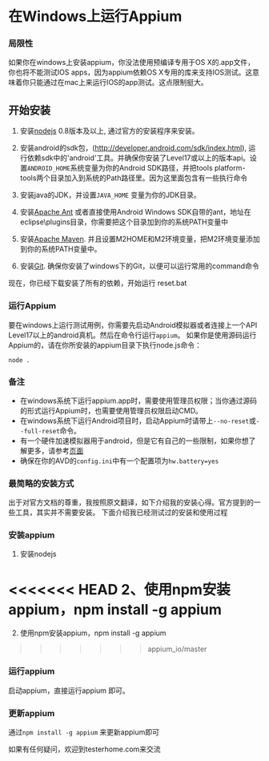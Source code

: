 # 在Windows上运行Appium

### 局限性

如果你在windows上安装appium，你没法使用预编译专用于OS X的.app文件，你也将不能测试IOS apps，因为appium依赖OS X专用的库来支持IOS测试。这意味着你只能通过在mac上来运行IOS的app测试。这点限制挺大。

## 开始安装

1. 安装[nodejs](http://nodejs.org/download/) 0.8版本及以上, 通过官方的安装程序来安装。

2. 安装android的sdk包，(http://developer.android.com/sdk/index.html), 运行依赖sdk中的'android'工具。并确保你安装了Level17或以上的版本api。设置`ANDROID_HOME`系统变量为你的Android SDK路径，并把tools platform-tools两个目录加入到系统的Path路径里。因为这里面包含有一些执行命令

3. 安装java的JDK，并设置`JAVA_HOME` 变量为你的JDK目录。

4. 安装[Apache Ant](http://ant.apache.org/bindownload.cgi)
或者直接使用Android Windows SDK自带的ant，地址在eclipse\plugins目录，你需要把这个目录加到你的系统PATH变量中

5. 安装[Apache Maven](http://maven.apache.org/download.cgi). 并且设置M2HOME和M2环境变量，把M2环境变量添加到你的系统PATH变量中。

6. 安装[Git](http://git-scm.com/download/win). 确保你安装了windows下的Git，以便可以运行常用的command命令


现在，你已经下载安装了所有的依赖，开始运行
    reset.bat

### 运行Appium

要在windows上运行测试用例，你需要先启动Android模拟器或者连接上一个API Level17以上的android真机。然后在命令行运行`appium`。
如果你是使用源码运行Appium的，请在你所安装的appium目录下执行node.js命令：
```center
node .
```

### 备注
* 在windows系统下运行appium.app时，需要使用管理员权限；当你通过源码的形式运行Appium时，也需要使用管理员权限启动CMD。
* 在windows系统下运行Android项目时，启动Appium时请带上`--no-reset`或`--full-reset`命令。
* 有一个硬件加速模拟器用于android，但是它有自己的一些限制，如果你想了解更多，请参考[页面](android-hax-emulator.cn.md)
* 确保在你的AVD的`config.ini`中有一个配置项为`hw.battery=yes` 



### 最简略的安装方式
出于对官方文档的尊重，我按照原文翻译，如下介绍我的安装心得。官方提到的一些工具，其实并不需要安装。
下面介绍我已经测试过的安装和使用过程

### 安装appium

1. 安装nodejs

<<<<<<< HEAD
2、使用npm安装appium，npm install -g appium
=======
2. 使用npm安装appium，npm install -g appium
>>>>>>> appium_io/master

### 运行appium
启动appium，直接运行appium 即可。

### 更新appium
通过`npm install -g appium` 来更新appium即可

如果有任何疑问，欢迎到testerhome.com来交流
